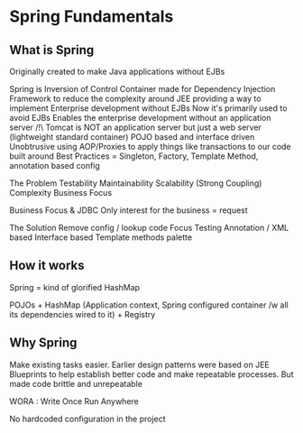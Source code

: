 # Spring Fundamentals

## What is Spring
Originally created to make  Java applications without EJBs

Spring is 
    Inversion of Control Container
    made for Dependency Injection
    Framework to reduce the complexity around JEE
    providing a way to implement Enterprise development without EJBs
    Now it's primarily used to avoid EJBs
    Enables the enterprise development without an application server
    /!\ Tomcat is NOT an application server but just a web server
        (lightweight standard container)
    POJO based and interface driven
    Unobtrusive
    using AOP/Proxies to apply things like transactions to our code
    built around Best Practices
        = Singleton, Factory, Template Method, annotation based config
        
The Problem
    Testability
    Maintainability
    Scalability
    (Strong Coupling)
    Complexity
    Business Focus
    
Business Focus & JDBC
    Only interest for the business = request
    
The Solution
    Remove config / lookup code
    Focus
    Testing
    Annotation / XML based
    Interface based
    Template methods palette
    
## How it works
Spring = kind of glorified HashMap

POJOs + HashMap (Application context, Spring configured container /w all its dependencies wired to it) + Registry

## Why Spring
Make existing tasks easier. Earlier design patterns were based on JEE Blueprints to help establish better code
and make repeatable processes. But made code brittle and unrepeatable

WORA : Write Once Run Anywhere

No hardcoded configuration in the project